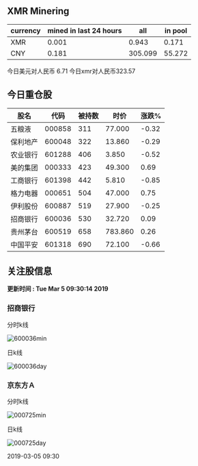 ## XMR Minering

|currency|mined in last 24 hours|all|in pool|
|---|---|---|---|
|XMR|0.001|0.943|0.171|
|CNY|0.181|305.099|55.272|

今日美元对人民币 6.71	今日xmr对人民币323.57


## 今日重仓股 

|股名|代码|被持数|时价|涨跌%|
|---|---|---|---|---|
|五粮液|000858|311|77.000|-0.32|
|保利地产|600048|322|13.860|-0.29|
|农业银行|601288|406|3.850|-0.52|
|美的集团|000333|423|49.300|0.69|
|工商银行|601398|442|5.810|-0.85|
|格力电器|000651|504|47.000|0.75|
|伊利股份|600887|519|27.900|-0.25|
|招商银行|600036|530|32.720|0.09|
|贵州茅台|600519|658|783.860|0.26|
|中国平安|601318|690|72.100|-0.66|

## 关注股信息
**更新时间 : Tue Mar  5 09:30:14 2019**
### 招商银行 
分时k线

![600036min](http://image.sinajs.cn/newchart/min/n/sh600036.gif)

日k线

![600036day](http://image.sinajs.cn/newchart/daily/n/sh600036.gif)

### 京东方Ａ 
分时k线

![000725min](http://image.sinajs.cn/newchart/min/n/sz000725.gif)

日k线

![000725day](http://image.sinajs.cn/newchart/daily/n/sz000725.gif)

2019-03-05 09:30
